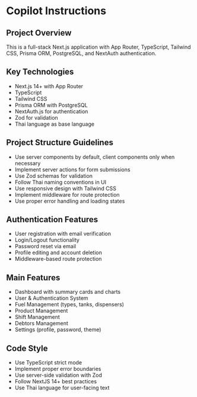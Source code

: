 # Copilot Instructions

<!-- Use this file to provide workspace-specific custom instructions to Copilot. For more details, visit https://code.visualstudio.com/docs/copilot/copilot-customization#_use-a-githubcopilotinstructionsmd-file -->

## Project Overview
This is a full-stack Next.js application with App Router, TypeScript, Tailwind CSS, Prisma ORM, PostgreSQL, and NextAuth authentication.

## Key Technologies
- Next.js 14+ with App Router
- TypeScript
- Tailwind CSS
- Prisma ORM with PostgreSQL
- NextAuth.js for authentication
- Zod for validation
- Thai language as base language

## Project Structure Guidelines
- Use server components by default, client components only when necessary
- Implement server actions for form submissions
- Use Zod schemas for validation
- Follow Thai naming conventions in UI
- Use responsive design with Tailwind CSS
- Implement middleware for route protection
- Use proper error handling and loading states

## Authentication Features
- User registration with email verification
- Login/Logout functionality
- Password reset via email
- Profile editing and account deletion
- Middleware-based route protection

## Main Features
- Dashboard with summary cards and charts
- User & Authentication System
- Fuel Management (types, tanks, dispensers)
- Product Management
- Shift Management
- Debtors Management
- Settings (profile, password, theme)

## Code Style
- Use TypeScript strict mode
- Implement proper error boundaries
- Use server-side validation with Zod
- Follow NextJS 14+ best practices
- Use Thai language for user-facing text